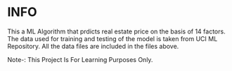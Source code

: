 # INFO
This a ML Algorithm that prdicts real estate price on the basis of 14 factors.
The data used for training and testing of the model is taken from UCI ML Repository.
All the data files are included in the files above.


Note-: This Project Is For Learning Purposes Only. 
